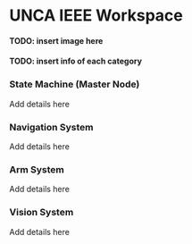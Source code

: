 # UNCA IEEE Workspace
#### **TODO: insert image here**
#### **TODO: insert info of each category**
### State Machine (Master Node)
Add details here
### Navigation System
Add details here
### Arm System
Add details here
### Vision System
Add details here
